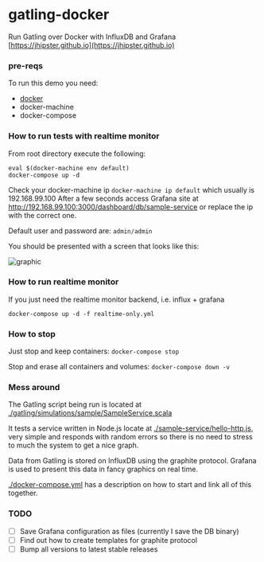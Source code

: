 # gatling-docker
Run Gatling over Docker with InfluxDB and Grafana
[https://jhipster.github.io](https://jhipster.github.io)

### pre-reqs
To run this demo you need:
- [docker](https://www.docker.com/)
- docker-machine
- docker-compose

### How to run tests with realtime monitor
From root directory execute the following:

```
eval $(docker-machine env default)
docker-compose up -d
```

Check your docker-machine ip `docker-machine ip default` which usually is 192.168.99.100
After a few seconds access Grafana site at http://192.168.99.100:3000/dashboard/db/sample-service
or replace the ip with the correct one.

Default user and password are: `admin/admin`

You should be presented with a screen that looks like this:

![graphic](docs/Sample_Graphic.png)

### How to run realtime monitor
If you just need the realtime monitor backend, i.e. influx + grafana 
```
docker-compose up -d -f realtime-only.yml
```

### How to stop
Just stop and keep containers: `docker-compose stop`

Stop and erase all containers and volumes: `docker-compose down -v`

### Mess around

The Gatling script being run is located at [./gatling/simulations/sample/SampleService.scala](gatling/simulations/sample/SampleService.scala)

It tests a service written in Node.js locate at [./sample-service/hello-http.js](sample-service/hello-http.js), very simple and responds with random errors so there is no need to stress to much the system to get a nice graph.

Data from Gatling is stored on InfluxDB using the graphite protocol. Grafana is used to present this data in fancy graphics on real time.

[./docker-compose.yml](docker-compose.yml) has a description on how to start and link all of this together.

### TODO

- [ ] Save Grafana configuration  as files (currently I save the DB binary)
- [ ] Find out how to create templates for graphite protocol
- [ ] Bump all versions to latest stable releases
